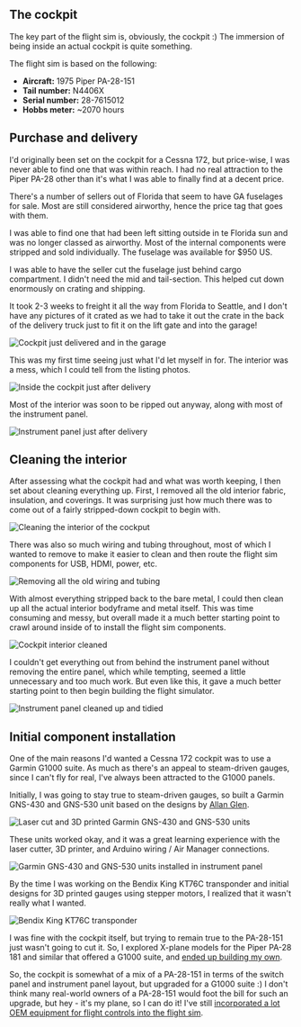 ## The cockpit

The key part of the flight sim is, obviously, the cockpit :) The immersion of being inside an actual cockpit is quite something.

The flight sim is based on the following:

* **Aircraft:** 1975 Piper PA-28-151
* **Tail number:** N4406X
* **Serial number:** 28-7615012
* **Hobbs meter:** ~2070 hours

## Purchase and delivery

I'd originally been set on the cockpit for a Cessna 172, but price-wise, I was never able to find one that was within reach. I had no real attraction to the Piper PA-28 other than it's what I was able to finally find at a decent price.

There's a number of sellers out of Florida that seem to have GA fuselages for sale. Most are still considered airworthy, hence the price tag that goes with them.

I was able to find one that had been left sitting outside in te Florida sun and was no longer classed as airworthy. Most of the internal components were stripped and sold individually. The fuselage was available for $950 US.

I was able to have the seller cut the fuselage just behind cargo compartment. I didn't need the mid and tail-section. This helped cut down enormously on crating and shipping.

It took 2-3 weeks to freight it all the way from Florida to Seattle, and I don't have any pictures of it crated as we had to take it out the crate in the back of the delivery truck just to fit it on the lift gate and into the garage!

![Cockpit just delivered and in the garage](images/cockpit/just-delivered.jpg)

This was my first time seeing just what I'd let myself in for. The interior was a mess, which I could tell from the listing photos.

![Inside the cockpit just after delivery](images/cockpit/just-delivered-interior.jpg)

Most of the interior was soon to be ripped out anyway, along with most of the instrument panel.

![Instrument panel just after delivery](images/cockpit/just-delivered-dash.jpg)

## Cleaning the interior

After assessing what the cockpit had and what was worth keeping, I then set about cleaning everything up. First, I removed all the old interior fabric, insulation, and coverings. It was surprising just how much there was to come out of a fairly stripped-down cockpit to begin with.

![Cleaning the interior of the cockput](images/cockpit/cleaning-interior.jpg)

There was also so much wiring and tubing throughout, most of which I wanted to remove to make it easier to clean and then route the flight sim components for USB, HDMI, power, etc.

![Removing all the old wiring and tubing](images/cockpit/cleaning-wiring.jpg)

With almost everything stripped back to the bare metal, I could then clean up all the actual interior bodyframe and metal itself. This was time consuming and messy, but overall made it a much better starting point to crawl around inside of to install the flight sim components.

![Cockpit interior cleaned](images/cockpit/interior-cleaned.jpg)

I couldn't get everything out from behind the instrument panel without removing the entire panel, which while tempting, seemed a little unnecessary and too much work. But even like this, it gave a much better starting point to then begin building the flight simulator.

![Instrument panel cleaned up and tidied](images/cockpit/interior-cleaned-dash.jpg)

## Initial component installation

One of the main reasons I'd wanted a Cessna 172 cockpit was to use a Garmin G1000 suite. As much as there's an appeal to steam-driven gauges, since I can't fly for real, I've always been attracted to the G1000 panels.

Initially, I was going to stay true to steam-driven gauges, so built a Garmin GNS-430 and GNS-530 unit based on the designs by [Allan Glen](https://cessna172sim.allanglen.com/).

![Laser cut and 3D printed Garmin GNS-430 and GNS-530 units](images/cockpit/gns-430-530.jpg)

These units worked okay, and it was a great learning experience with the laser cutter, 3D printer, and Arduino wiring / Air Manager connections.

![Garmin GNS-430 and GNS-530 units installed in instrument panel](images/cockpit/initial-instrument-panel.jpg)

By the time I was working on the Bendix King KT76C transponder and initial designs for 3D printed gauges using stepper motors, I realized that it wasn't really what I wanted.

![Bendix King KT76C transponder](images/cockpit/kt76c.jpg)

I was fine with the cockpit itself, but trying to remain true to the PA-28-151 just wasn't going to cut it. So, I explored X-plane models for the Piper PA-28 181 and similar that offered a G1000 suite, and [ended up building my own](g1000.md).

So, the cockpit is somewhat of a mix of a PA-28-151 in terms of the switch panel and instrument panel layout, but upgraded for a G1000 suite :) I don't think many real-world owners of a PA-28-151 would foot the bill for such an upgrade, but hey - it's my plane, so I can do it! I've still [incorporated a lot OEM equipment for flight controls into the flight sim](flight-controls.html).